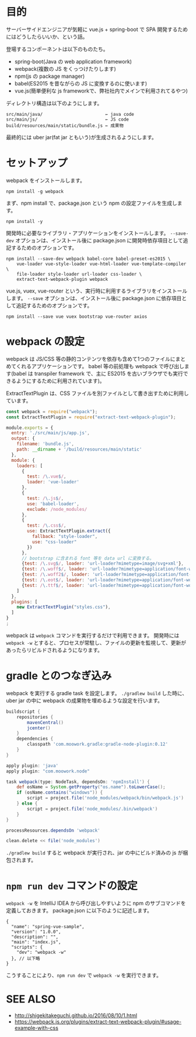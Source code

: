 # 目的

サーバーサイドエンジニアが気軽に vue.js + spring-boot で SPA 開発するためにはどうしたらいいか、という話。

登場するコンポーネントは以下のものたち。

 * spring-boot(Java の web application framework)
 * webpack(複数の JS をくっつけたりします)
 * npm(js の package manager)
 * babel(ES2015 を昔ながらの JS に変換するのに使います)
 * vue.js(簡単便利な js frameworkで、弊社社内でメインで利用されてるやつ)

ディレクトリ構造は以下のようにします。

    src/main/java/                        ← java code
    src/main/js/                          ← JS code
    build/resources/main/static/bundle.js ← 成果物

最終的には uber jar(fat jar ともいう)が生成されるようにします。

# セットアップ

webpack をインストールします。

    npm install -g webpack

まず、npm install で、package.json という npm の設定ファイルを生成します。

    npm install -y

開発時に必要なライブラリ・アプリケーションをインストールします。
`--save-dev` オプションは、インストール後に package.json に開発時依存項目として追記するためのオプションです。

    npm install --save-dev webpack babel-core babel-preset-es2015 \
        vue-loader vue-style-loader vue-html-loader vue-template-compiler \
        file-loader style-loader url-loader css-loader \
        extract-text-webpack-plugin webpack

vue.js, vuex, vue-router という、実行時に利用するライブラリをインストールします。
`--save` オプションは、インストール後に package.json に依存項目として追記するためのオプションです。

    npm install --save vue vuex bootstrap vue-router axios

# webpack の設定

webpack は JS/CSS 等の静的コンテンツを依存も含めて1つのファイルにまとめてくれるアプリケーションです。
babel 等の前処理も webpack で呼び出します(babel は transpiler framework で、主に ES2015 を古いブラウザでも実行できるようにするために利用されています)。

ExtractTextPlugin は、CSS ファイルを別ファイルとして書き出すために利用しています。

```javascript
const webpack = require("webpack");
const ExtractTextPlugin = require("extract-text-webpack-plugin");

module.exports = {
  entry: './src/main/js/app.js',
  output: {
    filename: 'bundle.js',
    path: __dirname + '/build/resources/main/static'
  },
  module: {
    loaders: [
      {
        test: /\.vue$/,
        loader: 'vue-loader'
      },
      {
        test: /\.js$/,
        use: 'babel-loader',
        exclude: /node_modules/
      },
      {
        test: /\.css$/,
        use: ExtractTextPlugin.extract({
          fallback: "style-loader",
          use: "css-loader"
        })
      },
      // bootstrap に含まれる font 等を data url に変換する。
      {test: /\.svg$/, loader: 'url-loader?mimetype=image/svg+xml'},
      {test: /\.woff$/, loader: 'url-loader?mimetype=application/font-woff'},
      {test: /\.woff2$/, loader: 'url-loader?mimetype=application/font-woff'},
      {test: /\.eot$/, loader: 'url-loader?mimetype=application/font-woff'},
      {test: /\.ttf$/, loader: 'url-loader?mimetype=application/font-woff'}
    ]
  },
  plugins: [
    new ExtractTextPlugin("styles.css"),
  ]
}
;
```

webpack は `webpack` コマンドを実行するだけで利用できます。
開発時には `webpack -w` とすると、プロセスが常駐し、ファイルの更新を監視して、更新があったらリビルドされるようになります。

# gradle とのつなぎ込み

webpack を実行する gradle task を設定します。
`./gradlew build` した時に、uber jar の中に webpack の成果物を埋めるような設定を行います。

```groovy
buildscript {
    repositories {
        mavenCentral()
        jcenter()
    }
    dependencies {
        classpath 'com.moowork.gradle:gradle-node-plugin:0.12'
    }
}

apply plugin: 'java'
apply plugin: "com.moowork.node"

task webpack(type: NodeTask, dependsOn: 'npmInstall') {
    def osName = System.getProperty("os.name").toLowerCase();
    if (osName.contains("windows")) {
        script = project.file('node_modules/webpack/bin/webpack.js')
    } else {
        script = project.file('node_modules/.bin/webpack')
    }
}

processResources.dependsOn 'webpack'

clean.delete << file('node_modules')

```

`./gradlew build` すると webpack が実行され、jar の中にビルド済みの js が梱包されます。

# `npm run dev` コマンドの設定

`webpack -w` を IntelliJ IDEA から呼び出しやすいように npm のサブコマンドを定義しておきます。
package.json に以下のように記述します。

```
{
  "name": "spring-vue-sample",
  "version": "1.0.0",
  "description": "",
  "main": "index.js",
  "scripts": {
    "dev": "webpack -w"
  }, // 以下略
}
```

こうすることにより、`npm run dev` で `webpack -w` を実行できます。

# SEE ALSO

 * http://shigekitakeguchi.github.io/2016/08/10/1.html
 * https://webpack.js.org/plugins/extract-text-webpack-plugin/#usage-example-with-css

